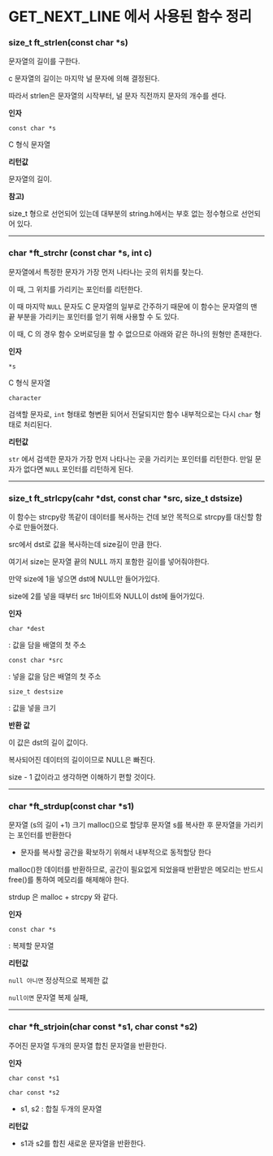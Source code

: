 # GET_NEXT_LINE 에서 사용된 함수 정리

### size_t ft_strlen(const char *s)

문자열의 길이를 구한다.

c 문자열의 길이는 마지막 널 문자에 의해 결정된다.

따라서 strlen은 문자열의 시작부터, 널 문자 직전까지 문자의 개수를 센다.

**인자**

`const char *s`

C 형식 문자열

**리턴값**

문자열의 길이.

**참고)**

size_t 형으로 선언되어 있는데 대부분의 string.h에서는 부호 없는 정수형으로 선언되어 있다.

---

### char *ft_strchr (const char *s, int c)

문자열에서 특정한 문자가 가장 먼저 나타나는 곳의 위치를 찾는다.

이 때, 그 위치를 가리키는 포인터를 리턴한다.

이 때 마지막 `NULL` 문자도 C 문자열의 일부로 간주하기 때문에 이 함수는 문자열의 맨 끝 부분을 가리키는 포인터를 얻기 위해 사용할 수 도 있다.

이 때, C 의 경우 함수 오버로딩을 할 수 없으므로 아래와 같은 하나의 원형만 존재한다.

**인자**

`*s`

C 형식 문자열

`character`

검색할 문자로, `int` 형태로 형변환 되어서 전달되지만 함수 내부적으로는 다시 `char` 형태로 처리된다.

**리턴값**

`str` 에서 검색한 문자가 가장 먼저 나타나는 곳을 가리키는 포인터를 리턴한다. 만일 문자가 없다면 `NULL` 포인터를 리턴하게 된다.

---

### size_t ft_strlcpy(cahr *dst, const char *src, size_t dstsize)

이 함수는 strcpy랑 똑같이 데이터를 복사하는 건데 보안 목적으로 strcpy를 대신할 함수로 만들어졌다.

src에서 dst로 값을 복사하는데 size길이 만큼 한다.

여기서 size는 문자열 끝의 NULL 까지 포함한 길이를 넣어줘야한다.

만약 size에 1을 넣으면 dst에 NULL만 들어가있다.

size에 2를 넣을 때부터 src 1바이트와 NULL이 dst에 들어가있다.

**인자**

`char *dest`

: 값을 담을 배열의 첫 주소

`const char *src`

: 넣을 값을 담은 배열의 첫 주소

`size_t destsize`

: 값을 넣을 크기

**반환 값**

이 값은 dst의 길이 값이다.

복사되어진 데이터의 길이이므로 NULL은 빠진다.

size - 1 값이라고 생각하면 이해하기 편할 것이다.

---

### char *ft_strdup(const char *s1)

문자열 (s의 길이 +1) 크기 malloc()으로 할당후 문자열 s를 복사한 후 문자열을 가리키는 포인터를 반환한다

- 문자를 복사할 공간을 확보하기 위해서 내부적으로 동적할당 한다

malloc()한 데이터를 반환하므로, 공간이 필요없게 되었을때 반환받은 메모리는 반드시 free()를 통하여 메모리를 해제해야 한다.

strdup 은 malloc + strcpy 와 같다.

**인자**

`const char *s`

: 복제할 문자열

**리턴값**

`null 아니면` 정상적으로 복제한 값

`null이면` 문자열 복제 실패,

---

### char *ft_strjoin(char const *s1, char const *s2)

주어진 문자열 두개의 문자열 합친 문자열을 반환한다.


**인자**

`char const *s1`

`char const *s2`

- s1, s2 : 합칠 두개의 문자열

**리턴값**

- s1과 s2를 합친 새로운 문자열을 반환한다.
